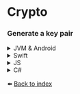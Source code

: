 # Crypto
### Generate a key pair
<details><summary>JVM & Android</summary>

````kotlin
val keyPair = sdk.crypto().generateKeyPair()
````
</details>

<details><summary>Swift</summary>

````swift
let keyPair = sdk.crypto().generateKeyPair()
````
</details>

<details><summary>JS</summary>

````js
const crypto = doordeck.com.doordeck.multiplatform.sdk.crypto.crypto()
const keyPair = crypto.generateKeyPair();
````
</details>

<details><summary>C#</summary>

````csharp
var crypto = symbols->kotlin.root.com.doordeck.multiplatform.sdk.Doordeck.crypto(sdk);
var keyPair = Utils.fromData<EncodedKeyPair>(symbols->kotlin.root.com.doordeck.multiplatform.sdk.crypto.CryptoManager.generateEncodedKeyPair(crypto));
````
</details>

:arrow_left: [Back to index](01_INDEX.md)